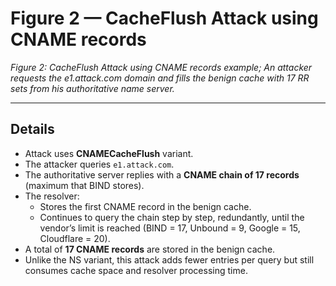 # Figure 2 — CacheFlush Attack using CNAME records

*Figure 2: CacheFlush Attack using CNAME records example; An attacker requests the e1.attack.com domain and fills the benign cache with 17 RR sets from his authoritative name server.*

---

## Details

- Attack uses **CNAMECacheFlush** variant.  
- The attacker queries `e1.attack.com`.  
- The authoritative server replies with a **CNAME chain of 17 records** (maximum that BIND stores).  
- The resolver:  
  - Stores the first CNAME record in the benign cache.  
  - Continues to query the chain step by step, redundantly, until the vendor’s limit is reached (BIND = 17, Unbound = 9, Google = 15, Cloudflare = 20).  
- A total of **17 CNAME records** are stored in the benign cache.  
- Unlike the NS variant, this attack adds fewer entries per query but still consumes cache space and resolver processing time.  
